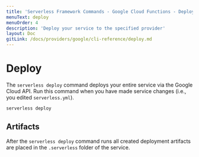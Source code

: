 ```yaml
---
title: 'Serverless Framework Commands - Google Cloud Functions - Deploy'
menuText: deploy
menuOrder: 4
description: 'Deploy your service to the specified provider'
layout: Doc
gitLink: /docs/providers/google/cli-reference/deploy.md
---
```


# Deploy

The `serverless deploy` command deploys your entire service via the Google Cloud API. Run this command when you have made service changes (i.e., you edited `serverless.yml`).

```bash
serverless deploy
```

## Artifacts

After the `serverless deploy` command runs all created deployment artifacts are placed in the `.serverless` folder of the service.
